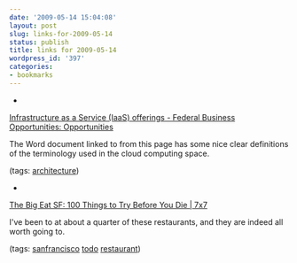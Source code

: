 ```yaml
---
date: '2009-05-14 15:04:08'
layout: post
slug: links-for-2009-05-14
status: publish
title: links for 2009-05-14
wordpress_id: '397'
categories:
- bookmarks
---
```


  * 
                

[Infrastructure as a Service (IaaS) offerings - Federal Business Opportunities: Opportunities](https://www.fbo.gov/index?s=opportunity&mode=form&id=d208ac8b8687dd9c6921d2633603aedb&tab=core&_cview=0&cck=1&au=&ck=)


                

The Word document linked to from this page has some nice clear definitions of the terminology used in the cloud computing space.


                

(tags: [architecture](http://delicious.com/eob/architecture))


            
  * 
                

[The Big Eat SF: 100 Things to Try Before You Die | 7x7](http://www.7x7.com/content/eat-drink/big-eat-sf-100-things-try-you-die)


                

I've been to at about a quarter of these restaurants, and they are indeed all worth going to.


                

(tags: [sanfrancisco](http://delicious.com/eob/sanfrancisco) [todo](http://delicious.com/eob/todo) [restaurant](http://delicious.com/eob/restaurant))


            
